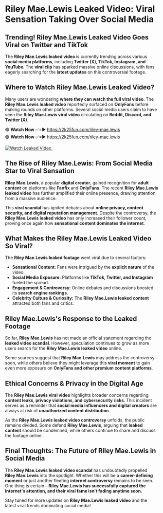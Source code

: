 # Riley Mae.Lewis Leaked Video: Viral Sensation Taking Over Social Media

## **Trending! Riley Mae.Lewis Leaked Video Goes Viral on Twitter and TikTok**
The **Riley Mae.Lewis leaked video** is currently trending across various **social media platforms**, including **Twitter (X), TikTok, Instagram, and YouTube**. The **viral clip** has sparked massive online discussions, with fans eagerly searching for the **latest updates** on this controversial footage.

## **Where to Watch Riley Mae.Lewis Leaked Video?**
Many users are wondering **where they can watch the full viral video**. The **Riley Mae.Lewis leaked video** reportedly surfaced on **OnlyFans** before making rounds on other platforms. Several social media users claim to have seen the **Riley Mae.Lewis viral video** circulating on **Reddit, Discord, and Twitter (X).**

🟢 **Watch Now** ✅=► https://2k25fun.com/riley-mae.lewis  
🟢 **Watch Now** ✅=► https://2k25fun.com/riley-mae.lewis  

[![Watch Leaked Video.](https://miro.medium.com/v2/resize:fit:828/format:webp/1*cilzJN44JGOrTw9NJCrNHA.gif "Watch Leaked Video")](https://2k25fun.com/riley-mae.lewis)

## **The Rise of Riley Mae.Lewis: From Social Media Star to Viral Sensation**
**Riley Mae.Lewis**, a popular **digital creator**, gained recognition for **adult content** on platforms like **Fanfix** and **OnlyFans**. The recent **Riley Mae.Lewis leaked video** has further amplified their online presence, drawing attention from a massive audience.

This **viral scandal** has ignited debates about **online privacy, content security, and digital reputation management**. Despite the controversy, the **Riley Mae.Lewis leaked video** has only increased their follower count, proving once again how **sensational content dominates the internet**.

## **What Makes the Riley Mae.Lewis Leaked Video So Viral?**
The **Riley Mae.Lewis leaked footage** went viral due to several factors:
- **Sensational Content:** Fans were intrigued by the **explicit nature** of the video.
- **Social Media Exposure:** Platforms like **TikTok, Twitter, and Instagram** fueled the spread.
- **Engagement & Controversy:** Online debates and discussions boosted its **search engine rankings**.
- **Celebrity Culture & Curiosity:** The **Riley Mae.Lewis leaked content** attracted both fans and critics.

## **Riley Mae.Lewis's Response to the Leaked Footage**
So far, **Riley Mae.Lewis** has not made an official statement regarding the **leaked video scandal**. However, speculation continues to grow as more users search for the **Riley Mae.Lewis leaked video** online.

Some sources suggest that **Riley Mae.Lewis** may address the controversy soon, while others believe they might leverage this **viral moment** to gain even more exposure on **OnlyFans and other premium content platforms**.

## **Ethical Concerns & Privacy in the Digital Age**
The **Riley Mae.Lewis viral video** highlights broader concerns regarding **content leaks, privacy violations, and cybersecurity risks**. This incident serves as a reminder that **social media influencers and digital creators** are always at risk of **unauthorized content distribution**.

As the **Riley Mae.Lewis leaked video controversy** unfolds, the public remains divided. Some defend **Riley Mae.Lewis**, arguing that **leaked content** should be condemned, while others continue to share and discuss the footage online.

## **Final Thoughts: The Future of Riley Mae.Lewis in Social Media**
The **Riley Mae.Lewis leaked video scandal** has undoubtedly propelled **Riley Mae.Lewis** into the spotlight. Whether this will be a **career-defining moment** or just another fleeting **internet controversy** remains to be seen. One thing is certain—**Riley Mae.Lewis has successfully captured the internet's attention, and their viral fame isn't fading anytime soon.**

Stay tuned for more updates on **Riley Mae.Lewis leaked video** and the latest viral trends dominating social media!